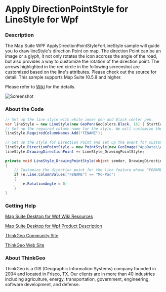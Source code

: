 # Apply DirectionPointStyle for LineStyle for Wpf

### Description

The Map Suite WPF ApplyDirectionPointStyleForLineStyle sample will guide you to draw lineStyle's direction Point on map. The direction Point can be an image or a glyph, it not only rotates the icon accross the angle of the road, but also provides a way to customize the rotation of the direction point. The arrows highlighted in the red circle in the following screenshot are customized based on the line's attributes. Please check out the source for detail. This sample supports Map Suite 10.5.8 and higher. 

Please refer to [Wiki](http://wiki.thinkgeo.com/wiki/map_suite_desktop_for_wpf) for the details.

![Screenshot](https://gitlab.com/thinkgeo/public/thinkgeo-desktop-maps/-/raw/support/v10/samples/wpf/ApplyDirectionalPointStyleForLineStyle/Screenshot.gif)

### About the Code


``` csharp
// Set up the line style with white inner pen and black center pen. 
var lineStyle = new LineStyle(new GeoPen(GeoColors.Black, 16) { StartCap = DrawingLineCap.Round, EndCap = DrawingLineCap.Round }, new GeoPen(GeoColors.White, 13) { StartCap = DrawingLineCap.Round, EndCap = DrawingLineCap.Round });
// Set up the required column name for the style. We will customize the line style based on this column value. 
lineStyle.RequiredColumnNames.Add("FENAME");
            
// Set up the style for Direction Point and set up the event for customization. 
lineStyle.DirectionPointStyle = new PointStyle(new GeoImage("AppData\\Arrow.png"));
lineStyle.DrawingDirectionPoint += LineStyle_DrawingPointStyle;
            
private void LineStyle_DrawingPointStyle(object sender, DrawingDirectionPointEventArgs e)
{
    // Customize the direction point for the line feature whose "FENAME" column equals to "Mo-Pac". 
    if (e.Line.ColumnValues["FENAME"] == "Mo-Pac")
    {
        e.RotationAngle = 0;
    }
}
```

### Getting Help

[Map Suite Desktop for Wpf Wiki Resources](http://wiki.thinkgeo.com/wiki/map_suite_desktop_for_wpf)

[Map Suite Desktop for Wpf Product Description](https://thinkgeo.com/ui-controls#desktop-platforms)

[ThinkGeo Community Site](http://community.thinkgeo.com/)

[ThinkGeo Web Site](http://www.thinkgeo.com)

### About ThinkGeo

ThinkGeo is a GIS (Geographic Information Systems) company founded in 2004 and located in Frisco, TX. Our clients are in more than 40 industries including agriculture, energy, transportation, government, engineering, software development, and defense.

